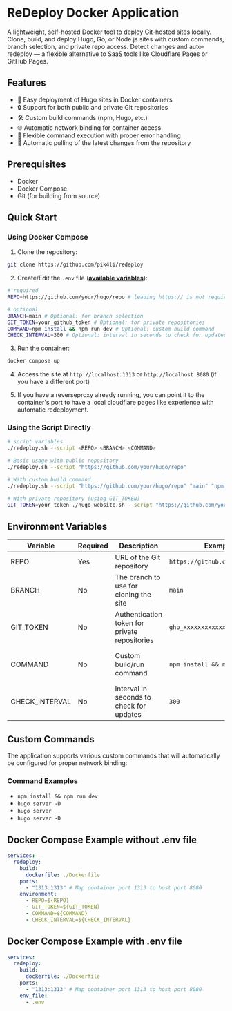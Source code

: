 # ReDeploy Docker Application

A lightweight, self-hosted Docker tool to deploy Git-hosted sites locally. Clone, build, and deploy Hugo, Go, or Node.js sites with custom commands, branch selection, and private repo access. Detect changes and auto-redeploy — a flexible alternative to SaaS tools like Cloudflare Pages or GitHub Pages.

## Features

- 🚀 Easy deployment of Hugo sites in Docker containers
- 🔒 Support for both public and private Git repositories
- 🛠 Custom build commands (npm, Hugo, etc.)
- 🌐 Automatic network binding for container access
- 🔄 Flexible command execution with proper error handling
- 🔄 Automatic pulling of the latest changes from the repository

## Prerequisites

- Docker
- Docker Compose
- Git (for building from source)

## Quick Start

### Using Docker Compose

1. Clone the repository:

```bash
git clone https://github.com/pik4li/redeploy
```

2. Create/Edit the `.env` file (**[available variables](#environment-variables)**):

```bash
# required
REPO=https://github.com/your/hugo/repo # leading https:// is not required!

# optional
BRANCH=main # Optional: for branch selection
GIT_TOKEN=your_github_token # Optional: for private repositories
COMMAND=npm install && npm run dev # Optional: custom build command
CHECK_INTERVAL=300 # Optional: interval in seconds to check for updates
```

3. Run the container:

```bash
docker compose up
```

4. Access the site at `http://localhost:1313` or `http://localhost:8080` (if you have a different port)

5. If you have a reverseproxy already running, you can point it to the container's port to have a local cloudflare pages like experience with automatic redeployment.

### Using the Script Directly

```bash
# script variables
./redeploy.sh --script <REPO> <BRANCH> <COMMAND>

# Basic usage with public repository
./redeploy.sh --script "https://github.com/your/hugo/repo"

# With custom build command
./redeploy.sh --script "https://github.com/your/hugo/repo" "main" "npm install && npm run dev"

# With private repository (using GIT_TOKEN)
GIT_TOKEN=your_token ./hugo-website.sh --script "https://github.com/your/hugo/repo"
```

## Environment Variables

| Variable       | Required | Description                                   | Example                        | Default value                                    |
| -------------- | -------- | --------------------------------------------- | ------------------------------ | ------------------------------------------------ |
| REPO           | Yes      | URL of the Git repository                     | `https://github.com/user/repo` | -                                                |
| BRANCH         | No       | The branch to use for cloning the site        | `main`                         | main                                             |
| GIT_TOKEN      | No       | Authentication token for private repositories | `ghp_xxxxxxxxxxxx`             | -                                                |
| COMMAND        | No       | Custom build/run command                      | `npm install && npm run dev`   | hugo server -D --noHTTPCache --disableFastRender |
| CHECK_INTERVAL | No       | Interval in seconds to check for updates      | `300`                          | 300                                              |

## Custom Commands

The application supports various custom commands that will automatically be configured for proper network binding:

### Command Examples

- `npm install && npm run dev`
- `hugo server -D`
- `hugo server`
- `hugo server -D`

## Docker Compose Example without .env file

```yaml
services:
  redeploy:
    build:
      dockerfile: ./Dockerfile
    ports:
      - "1313:1313" # Map container port 1313 to host port 8080
    environment:
      - REPO=${REPO}
      - GIT_TOKEN=${GIT_TOKEN}
      - COMMAND=${COMMAND}
      - CHECK_INTERVAL=${CHECK_INTERVAL}
```

## Docker Compose Example with .env file

```yaml
services:
  redeploy:
    build:
      dockerfile: ./Dockerfile
    ports:
      - "1313:1313" # Map container port 1313 to host port 8080
    env_file:
      - .env
```

